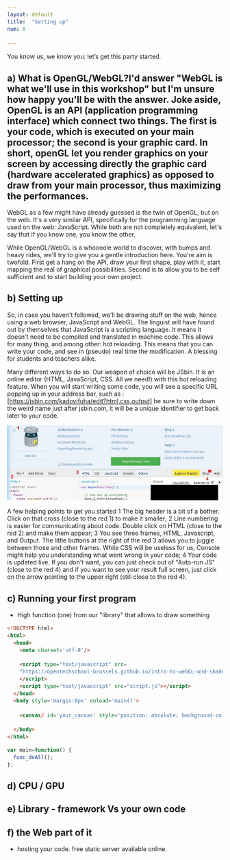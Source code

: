 ```yaml
---
layout: default
title:  "Setting up"
num: 0

---
```


You know us, we know you: let’s get this party started.

## a) What is OpenGL/WebGL?I'd answer "WebGL is what we'll use in this workshop" but I'm unsure how happy you'll be with the answer. Joke aside, OpenGL is an API (application programming interface) which connect two things. The first is your code, which is executed on your main processor; the second is your graphic card. In short, openGL let you render graphics on your screen by accessing directly the graphic card (hardware accelerated graphics) as opposed to draw from your main processor, thus maximizing the performances.

WebGL as a few might have already guessed is the twin of OpenGL, but on the web. It's a very similar API, specifically for the programming language used on the web: JavaScript. While both are not completely equivalent, let's say that if you know one, you know the other.

While OpenGL/WebGL is a whoooole world to discover, with bumps and heavy rides, we'll try to give you a gentle introduction here. You're aim is twofold. First get a hang on the API, draw your first shape, play with it, start mapping the real of graphical possibilities. Second is to allow you to be self sufficient and to start building your own project.


## b) Setting up

So, in case you haven't followed, we'll be drawing stuff on the web, hence using a web browser, JavaScript and WebGL. The linguist will have found out by themselves that JavaScript is a scripting language. It means it doesn't need to be compiled and translated in machine code. This allows for many thing, and among other: hot reloading. This means that you can write your code, and see in (pseudo) real time the modification. A blessing for students and teachers alike.

Many different ways to do so. Our weapon of choice will be JSbin. It is an online editor (HTML, JavaScript, CSS. All we need!) with this hot reloading feature. When you will start writing some code, you will see a specific URL popping up in your address bar, such as : [https://jsbin.com/kadovifuha/edit?html,css,output] be sure to write down the weird name just after jsbin.com, it will be a unique identifier to get back later to your code.


<img src="./assets/log0_jsbin.jpg" alt="Full Rendering">

A few helping points to get you started
 1  The big header is a bit of a bother. Click on that cross (close to the red 1) to make it smaller;
 2  Line numbering is easier for communicating about code. Double click on HTML (close to the red 2) and make them appear;
 3  You see three frames, HTML, Javascript, and Output. The little buttons at the right of the red 3 allows you to juggle between those and other frames. While CSS will be useless for us, Console might help you understanding what went wrong in your code;
 4  Your code is updated live. If you don't want, you can just check out of "Auto-run JS" (close to the red 4) and if you want to see your result full screen, just click on the arrow pointing to the upper right (still close to the red 4).
 

## c) Running your first program

* High function (one) from our "library" that allows to draw something 

~~~ HTML
<!DOCTYPE html>
<html>
  <head>
    <meta charset='utf-8'/>
    
    <script type="text/javascript" src=
    "https://opentechschool-brussels.github.io/intro-to-webGL-and-shaders/src/lib.js">
    </script>
    <script type="text/javascript" src="script.js"></script>
  </head>
  <body style='margin:0px' onload='main()'>
    
    <canvas/ id='your_canvas' style='position: absolute; background-color: black;'>
  
  </body>
</html>
~~~


~~~ JavaScript
var main=function() {
  func_doAll();  
};
~~~



## d) CPU / GPU



## e) Library - framework Vs your own code


## f) the Web part of it
* hosting your code. free static server available online.



